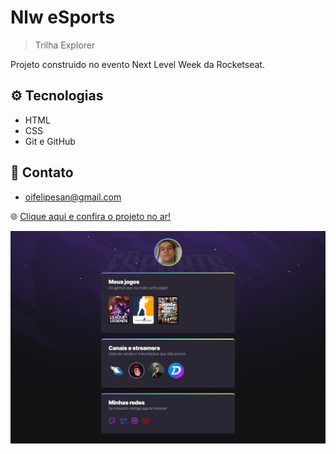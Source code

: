 # Nlw eSports

> Trilha Explorer

Projeto construido no evento Next Level Week da Rocketseat.

## :gear: Tecnologias

- HTML
- CSS
- Git e GitHub

## :email: Contato

- oifelipesan@gmail.com

:globe_with_meridians: <a href="https://nlw-explorer-fs.vercel.app/" target="_blank">Clique aqui e confira o projeto no ar!</a>

![Nlw eSports](https://github.com/oifelipesan/nlw-explorer/blob/main/assets/img/nlw-explorer.png)